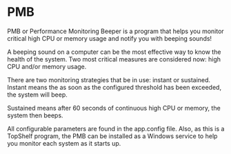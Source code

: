 PMB
===

PMB or Performance Monitoring Beeper is a program that helps you monitor critical high CPU or memory usage and notify you with beeping sounds!

A beeping sound on a computer can be the most effective way to know the health of the system. Two most critical measures are considered now: high CPU and/or memory usage.

There are two monitoring strategies that be in use: instant or sustained. Instant means the as soon as the configured threshold has been exceeded, the system will beep.

Sustained means after 60 seconds of continuous high CPU or memory, the system then beeps.

All configurable parameters are found in the app.config file. Also, as this is a TopShelf program, the PMB can be installed as a Windows service to help you monitor each system as it starts up.